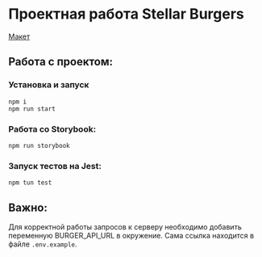 # Проектная работа Stellar Burgers

[Макет](<https://www.figma.com/file/vIywAvqfkOIRWGOkfOnReY/React-Fullstack_-Проектные-задачи-(3-месяца)_external_link?type=design&node-id=0-1&mode=design>)


## Работа с проектом:

### Установка и запуск

```
npm i
npm run start
```

### Работа со Storybook:

```
npm run storybook
```

### Запуск тестов на Jest:

```
npm tun test
```

## Важно:

Для корректной работы запросов к серверу необходимо добавить переменную BURGER_API_URL в окружение. Сама ссылка находится в файле `.env.example`.
